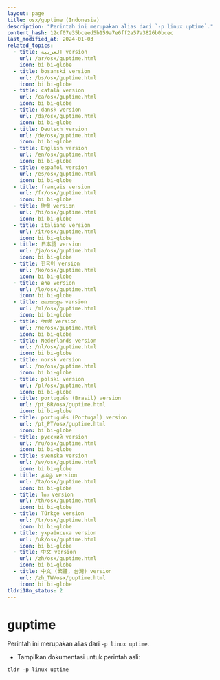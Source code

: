 ```yaml
---
layout: page
title: osx/guptime (Indonesia)
description: "Perintah ini merupakan alias dari `-p linux uptime`."
content_hash: 12cf07e35bceed5b159a7e6ff2a57a3826b0bcec
last_modified_at: 2024-01-03
related_topics:
  - title: العربية version
    url: /ar/osx/guptime.html
    icon: bi bi-globe
  - title: bosanski version
    url: /bs/osx/guptime.html
    icon: bi bi-globe
  - title: català version
    url: /ca/osx/guptime.html
    icon: bi bi-globe
  - title: dansk version
    url: /da/osx/guptime.html
    icon: bi bi-globe
  - title: Deutsch version
    url: /de/osx/guptime.html
    icon: bi bi-globe
  - title: English version
    url: /en/osx/guptime.html
    icon: bi bi-globe
  - title: español version
    url: /es/osx/guptime.html
    icon: bi bi-globe
  - title: français version
    url: /fr/osx/guptime.html
    icon: bi bi-globe
  - title: हिन्दी version
    url: /hi/osx/guptime.html
    icon: bi bi-globe
  - title: italiano version
    url: /it/osx/guptime.html
    icon: bi bi-globe
  - title: 日本語 version
    url: /ja/osx/guptime.html
    icon: bi bi-globe
  - title: 한국어 version
    url: /ko/osx/guptime.html
    icon: bi bi-globe
  - title: ລາວ version
    url: /lo/osx/guptime.html
    icon: bi bi-globe
  - title: മലയാളം version
    url: /ml/osx/guptime.html
    icon: bi bi-globe
  - title: नेपाली version
    url: /ne/osx/guptime.html
    icon: bi bi-globe
  - title: Nederlands version
    url: /nl/osx/guptime.html
    icon: bi bi-globe
  - title: norsk version
    url: /no/osx/guptime.html
    icon: bi bi-globe
  - title: polski version
    url: /pl/osx/guptime.html
    icon: bi bi-globe
  - title: português (Brasil) version
    url: /pt_BR/osx/guptime.html
    icon: bi bi-globe
  - title: português (Portugal) version
    url: /pt_PT/osx/guptime.html
    icon: bi bi-globe
  - title: русский version
    url: /ru/osx/guptime.html
    icon: bi bi-globe
  - title: svenska version
    url: /sv/osx/guptime.html
    icon: bi bi-globe
  - title: தமிழ் version
    url: /ta/osx/guptime.html
    icon: bi bi-globe
  - title: ไทย version
    url: /th/osx/guptime.html
    icon: bi bi-globe
  - title: Türkçe version
    url: /tr/osx/guptime.html
    icon: bi bi-globe
  - title: українська version
    url: /uk/osx/guptime.html
    icon: bi bi-globe
  - title: 中文 version
    url: /zh/osx/guptime.html
    icon: bi bi-globe
  - title: 中文 (繁體, 台灣) version
    url: /zh_TW/osx/guptime.html
    icon: bi bi-globe
tldri18n_status: 2
---
```

# guptime

Perintah ini merupakan alias dari `-p linux uptime`.

- Tampilkan dokumentasi untuk perintah asli:

`tldr -p linux uptime`
